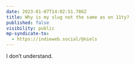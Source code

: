 ```yaml
---
date: 2023-01-07T14:02:51.786Z
title: Why is my slug not the same as on 11ty?
published: false
visibility: public
mp-syndicate-to:
  - https://indieweb.social/@niels
---
```

I don’t understand.
